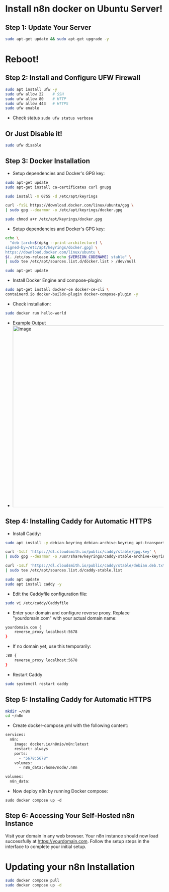 # Install n8n docker on Ubuntu Server!
## Step 1: Update Your Server
```bash
sudo apt-get update && sudo apt-get upgrade -y
```
# Reboot!

## Step 2: Install and Configure UFW Firewall
```bash
sudo apt install ufw -y
sudo ufw allow 22    # SSH
sudo ufw allow 80    # HTTP
sudo ufw allow 443   # HTTPS
sudo ufw enable
```
- Check status
```sudo ufw status verbose```

## Or Just Disable it!
```bash
sudo ufw disable
```
## Step 3: Docker Installation
- Setup dependencies and Docker's GPG key:
```bash
sudo apt-get update
sudo apt-get install ca-certificates curl gnupg

sudo install -m 0755 -d /etc/apt/keyrings

curl -fsSL https://download.docker.com/linux/ubuntu/gpg \
| sudo gpg --dearmor -o /etc/apt/keyrings/docker.gpg

sudo chmod a+r /etc/apt/keyrings/docker.gpg
```
- Setup dependencies and Docker's GPG key:
```bash
echo \
  "deb [arch=$(dpkg --print-architecture) \
signed-by=/etc/apt/keyrings/docker.gpg] \
https://download.docker.com/linux/ubuntu \
$(. /etc/os-release && echo $VERSION_CODENAME) stable" \
| sudo tee /etc/apt/sources.list.d/docker.list > /dev/null

sudo apt-get update
```
- Install Docker Engine and compose-plugin:
```bash
sudo apt-get install docker-ce docker-ce-cli \
containerd.io docker-buildx-plugin docker-compose-plugin -y
```
- Check installation:
```bash
sudo docker run hello-world
```
- Example Output
- <img width="796" height="576" alt="Image" src="https://github.com/user-attachments/assets/c1377aa3-430a-494d-bf9b-ee87dacb909c" />

## Step 4: Installing Caddy for Automatic HTTPS
- Install Caddy:
```bash
sudo apt install -y debian-keyring debian-archive-keyring apt-transport-https curl

curl -1sLf 'https://dl.cloudsmith.io/public/caddy/stable/gpg.key' \
| sudo gpg --dearmor -o /usr/share/keyrings/caddy-stable-archive-keyring.gpg

curl -1sLf 'https://dl.cloudsmith.io/public/caddy/stable/debian.deb.txt' \
| sudo tee /etc/apt/sources.list.d/caddy-stable.list

sudo apt update
sudo apt install caddy -y
```
- Edit the Caddyfile configuration file:
```bash
sudo vi /etc/caddy/Caddyfile
```
- Enter your domain and configure reverse proxy. Replace "yourdomain.com" with your actual domain name:
```bash
yourdomain.com {
    reverse_proxy localhost:5678
}
```
- If no domain yet, use this temporarily:
```bash
:80 {
    reverse_proxy localhost:5678
}
```
- Restart Caddy
```bash
sudo systemctl restart caddy
```

## Step 5: Installing Caddy for Automatic HTTPS
```bash
mkdir ~/n8n
cd ~/n8n
```
- Create docker-compose.yml with the following content:
```bash
services:
  n8n:
    image: docker.io/n8nio/n8n:latest
    restart: always
    ports:
      - "5678:5678"
    volumes:
      - n8n_data:/home/node/.n8n

volumes:
  n8n_data:
```
- Now deploy n8n by running Docker compose:
```
sudo docker compose up -d
```

## Step 6: Accessing Your Self-Hosted n8n Instance
Visit your domain in any web browser. Your n8n instance should now load successfully at https://yourdomain.com. Follow the setup steps in the interface to complete your initial setup.

# Updating your n8n Installation
```bash
sudo docker compose pull
sudo docker compose up -d
```

